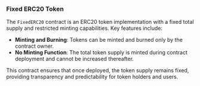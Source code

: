 ### Fixed ERC20 Token

The `FixedERC20` contract is an ERC20 token implementation with a fixed total supply and restricted minting capabilities. Key features include:

- **Minting and Burning**: Tokens can be minted and burned only by the contract owner.
- **No Minting Function**: The total token supply is minted during contract deployment and cannot be increased thereafter.

This contract ensures that once deployed, the token supply remains fixed, providing transparency and predictability for token holders and users.
